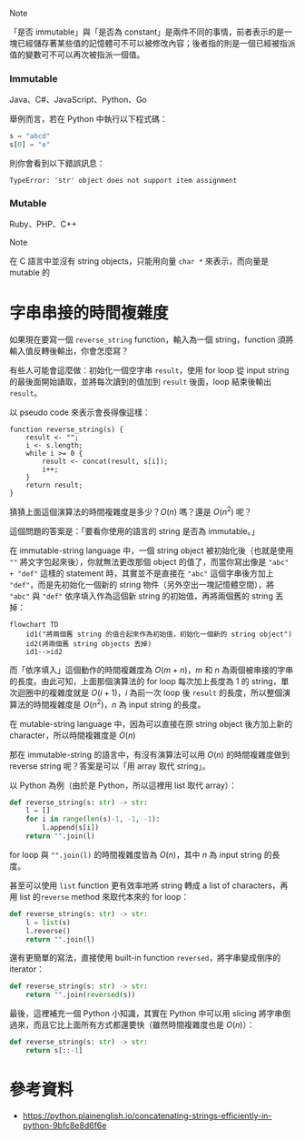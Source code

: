 >[!Note]
>「是否 immutable」與「是否為 constant」是兩件不同的事情，前者表示的是一塊已經儲存著某些值的記憶體可不可以被修改內容；後者指的則是一個已經被指派值的變數可不可以再次被指派一個值。

### Immutable

Java、C#、JavaScript、Python、Go

舉例而言，若在 Python 中執行以下程式碼：

```Python
s = "abcd"
s[0] = "e"
```

則你會看到以下錯誤訊息：

```plaintext
TypeError: 'str' object does not support item assignment
```

### Mutable

Ruby、PHP、C++

>[!Note]
>在 C 語言中並沒有 string objects，只能用向量 `char *` 來表示，而向量是 mutable 的

# 字串串接的時間複雜度

如果現在要寫一個 `reverse_string` function，輸入為一個 string，function 須將輸入值反轉後輸出，你會怎麼寫？

有些人可能會這麼做：初始化一個空字串 `result`，使用 for loop 從 input string 的最後面開始讀取，並將每次讀到的值加到 `result` 後面，loop 結束後輸出 `result`。

以 pseudo code 來表示會長得像這樣：

```plaintext
function reverse_string(s) {
    result <- "";
    i <- s.length;
    while i >= 0 {
        result <- concat(result, s[i]);
        i++;
    }
    return result;
}
```

猜猜上面這個演算法的時間複雜度是多少？$O(n)$ 嗎？還是 $O(n^2)$ 呢？

這個問題的答案是：「要看你使用的語言的 string 是否為 immutable。」

在 immutable-string language 中，一個 string object 被初始化後（也就是使用 `""` 將文字包起來後），你就無法更改那個 object 的值了，而當你寫出像是 `"abc" + "def"` 這樣的 statement 時，其實並不是直接在 `"abc"` 這個字串後方加上 `"def"`，而是先初始化一個新的 string 物件（另外空出一塊記憶體空間），將 `"abc"` 與 `"def"` 依序填入作為這個新 string 的初始值，再將兩個舊的 string 丟掉：

```mermaid
flowchart TD
    id1("將兩個舊 string 的值合起來作為初始值，初始化一個新的 string object")
    id2(將兩個舊 string objects 丟掉)
    id1-->id2
```

而「依序填入」這個動作的時間複雜度為 $O(m+n)$，$m$ 和 $n$ 為兩個被串接的字串的長度。由此可知，上面那個演算法的 for loop 每次加上長度為 1 的 string，單次迴圈中的複雜度就是 $O(i+1)$，$i$ 為前一次 loop 後 `result` 的長度，所以整個演算法的時間複雜度是 $O(n^2)$，$n$ 為 input string 的長度。

在 mutable-string language 中，因為可以直接在原 string object 後方加上新的 character，所以時間複雜度是 $O(n)$

那在 immutable-string 的語言中，有沒有演算法可以用 $O(n)$ 的時間複雜度做到 reverse string 呢？答案是可以「用 array 取代 string」。

以 Python 為例（由於是 Python，所以這裡用 list 取代 array）：

```Python
def reverse_string(s: str) -> str:
    l = []
    for i in range(len(s)-1, -1, -1):
        l.append(s[i])
    return "".join(l)
```

for loop 與 `"".join(l)` 的時間複雜度皆為 $O(n)$，其中 $n$ 為 input string 的長度。

甚至可以使用 `list` function 更有效率地將 string 轉成 a list of characters，再用 list 的`reverse` method 來取代本來的 for loop：

```Python
def reverse_string(s: str) -> str:
    l = list(s)
    l.reverse()
    return "".join(l)
```

還有更簡單的寫法，直接使用 built-in function `reversed`，將字串變成倒序的 iterator：

```Python
def reverse_string(s: str) -> str:
    return "".join(reversed(s))
```

最後，這裡補充一個 Python 小知識，其實在 Python 中可以用 slicing 將字串倒過來，而且它比上面所有方式都還要快（雖然時間複雜度也是 $O(n)$）：

```Python
def reverse_string(s: str) -> str:
    return s[::-1]
```
# 參考資料

- <https://python.plainenglish.io/concatenating-strings-efficiently-in-python-9bfc8e8d6f6e>
